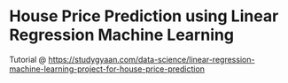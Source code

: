 # House Price Prediction using Linear Regression Machine Learning

Tutorial @ https://studygyaan.com/data-science/linear-regression-machine-learning-project-for-house-price-prediction

